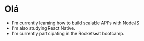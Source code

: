 # Olá

- I'm currently learning how to build scalable API's with NodeJS
- I'm also studying React Native.
- I'm currently participating in the Rocketseat bootcamp.

